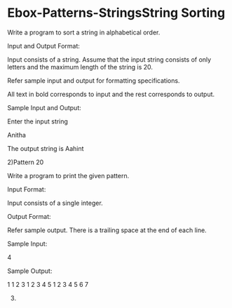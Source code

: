 # Ebox-Patterns-StringsString Sorting

Write a program to sort a string in alphabetical order.

 

Input and Output Format:

Input consists of a string. Assume that the input string consists of only letters and the maximum length of the string is 20.

Refer sample input and output for formatting specifications.

All text in bold corresponds to input and the rest corresponds to output.

 

Sample Input and Output:

Enter the input string

Anitha

The output string is Aahint

 2)Pattern 20

Write a program to print the given pattern.

 

Input Format:

Input consists of a single integer.

 

Output Format:

Refer sample output. There is a trailing space at the end of each line.

 

Sample Input:

4

 

Sample Output:

1 
1 2 3 
1 2 3 4 5 
1 2 3 4 5 6 7 

3)
